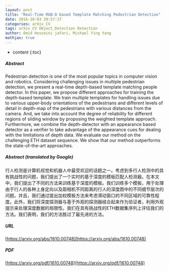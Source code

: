 ```yaml
---
layout: post
title: "Real-Time RGB-D based Template Matching Pedestrian Detection"
date: 2016-10-03 20:57:17
categories: arXiv_CV
tags: arXiv_CV Object_Detection Detection
author: Omid Hosseini jafari, Michael Ying Yang
mathjax: true
---
```


* content
{:toc}

##### Abstract
Pedestrian detection is one of the most popular topics in computer vision and robotics. Considering challenging issues in multiple pedestrian detection, we present a real-time depth-based template matching people detector. In this paper, we propose different approaches for training the depth-based template. We train multiple templates for handling issues due to various upper-body orientations of the pedestrians and different levels of detail in depth-map of the pedestrians with various distances from the camera. And, we take into account the degree of reliability for different regions of sliding window by proposing the weighted template approach. Furthermore, we combine the depth-detector with an appearance based detector as a verifier to take advantage of the appearance cues for dealing with the limitations of depth data. We evaluate our method on the challenging ETH dataset sequence. We show that our method outperforms the state-of-the-art approaches.

##### Abstract (translated by Google)
行人检测是计算机视觉和机器人中最受欢迎的话题之一。考虑到多行人检测中的具有挑战性的问题，我们提出了一个实时的基于深度的模板匹配人检测器。在本文中，我们提出了不同的方法来训练基于深度的模板。我们训练多个模板，用于处理由于行人的各种上身定向以及距相机不同距离的行人的深度图中的不同细节层次的问题。并且，我们通过提出加权模板方法来考虑滑动窗口的不同区域的可靠性程度。此外，我们将深度探测器与基于外观的探测器结合起来作为验证者，利用外观提示来处理深度数据的局限性。我们在具有挑战性的ETH数据集序列上评估我们的方法。我们表明，我们的方法胜过了最先进的方法。

##### URL
[https://arxiv.org/abs/1610.00748](https://arxiv.org/abs/1610.00748)

##### PDF
[https://arxiv.org/pdf/1610.00748](https://arxiv.org/pdf/1610.00748)

